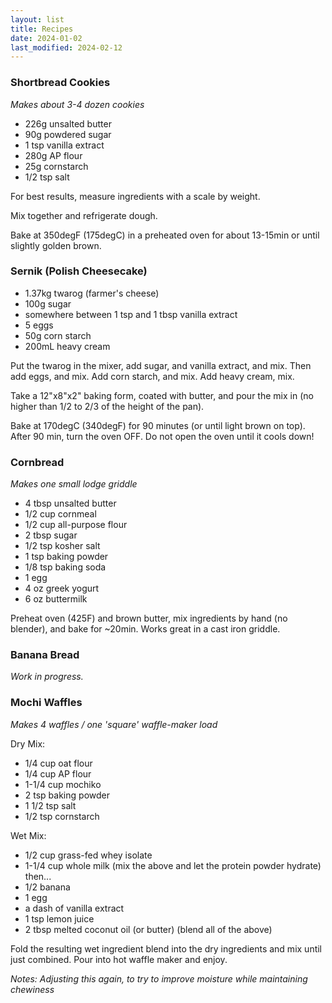```yaml
---
layout: list
title: Recipes
date: 2024-01-02
last_modified: 2024-02-12
---
```


### Shortbread Cookies
_Makes about 3-4 dozen cookies_
- 226g unsalted butter
- 90g powdered sugar
- 1 tsp vanilla extract
- 280g AP flour
- 25g cornstarch
- 1/2 tsp salt

For best results, measure ingredients with a scale by weight.

Mix together and refrigerate dough.

Bake at 350degF (175degC) in a preheated oven for about 13-15min or until slightly golden brown.

### Sernik (Polish Cheesecake)<!--more-->

- 1.37kg twarog (farmer's cheese)
- 100g sugar
- somewhere between 1 tsp and 1 tbsp vanilla extract
- 5 eggs
- 50g corn starch
- 200mL heavy cream

Put the twarog in the mixer, add sugar, and vanilla extract, and mix.
Then add eggs, and mix.
Add corn starch, and mix.
Add heavy cream, mix.

Take a 12"x8"x2" baking form, coated with butter, and pour the mix in (no higher than 1/2 to 2/3 of the height of the pan).

Bake at 170degC (340degF) for 90 minutes (or until light brown on top).
After 90 min, turn the oven OFF.
Do not open the oven until it cools down!

### Cornbread
_Makes one small lodge griddle_

- 4 tbsp unsalted butter
- 1/2 cup cornmeal
- 1/2 cup all-purpose flour
- 2 tbsp sugar
- 1/2 tsp kosher salt
- 1 tsp baking powder
- 1/8 tsp baking soda
- 1 egg
- 4 oz greek yogurt
- 6 oz buttermilk

Preheat oven (425F) and brown butter, mix ingredients by hand (no blender), and bake for ~20min. Works great in a cast iron griddle.

### Banana Bread

_Work in progress._

### Mochi Waffles
_Makes 4 waffles / one 'square' waffle-maker load_

Dry Mix:
- 1/4 cup oat flour
- 1/4 cup AP flour
- 1-1/4 cup mochiko
- 2 tsp baking powder
- 1 1/2 tsp salt
- 1/2 tsp cornstarch

Wet Mix:
- 1/2 cup grass-fed whey isolate
- 1-1/4 cup whole milk
(mix the above and let the protein powder hydrate)
then...
- 1/2 banana
- 1 egg
- a dash of vanilla extract
- 1 tsp lemon juice
- 2 tbsp melted coconut oil (or butter)
(blend all of the above)

Fold the resulting wet ingredient blend into the dry ingredients and mix until just combined. Pour into hot waffle maker and enjoy.

_Notes: Adjusting this again, to try to improve moisture while maintaining chewiness_
